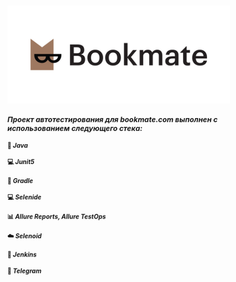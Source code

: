 #### ![bookmate](src/test/resources/img/bookmate.png)
### ***Проект автотестирования для bookmate.com выполнен с использованием следующего стека:***
#### :muscle: *Java*
#### :computer: *Junit5*
#### :construction_worker: *Gradle*
#### :computer: *Selenide*
#### :bar_chart: *Allure Reports, Allure TestOps*
#### :cloud: *Selenoid*
#### :construction_worker: *Jenkins*
#### :iphone: *Telegram*
